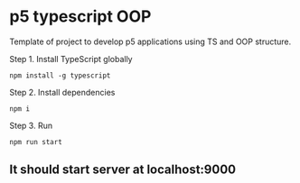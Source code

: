 # p5 typescript OOP

Template of project to develop p5 applications using TS and OOP structure.

Step 1. Install TypeScript globally

    npm install -g typescript

Step 2. Install dependencies

    npm i

Step 3. Run

    npm run start

## It should start server at localhost:9000
